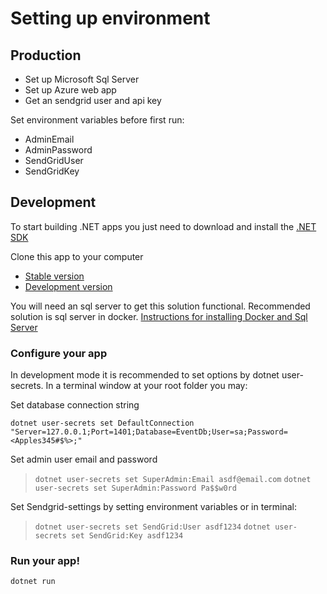 # Setting up environment

## Production
* Set up Microsoft Sql Server
* Set up Azure web app
* Get an sendgrid user and api key

Set environment variables before first run:
* AdminEmail
* AdminPassword
* SendGridUser
* SendGridKey


## Development

To start building .NET apps you just need to download and install the [.NET SDK](https://www.microsoft.com/net/learn/get-started/)

Clone this app to your computer
* [Stable version](https://github.com/losol/Eventer/archive/master.zip)
* [Development version](https://github.com/losol/Eventer/archive/dev.zip)

You will need an sql server to get this solution functional. Recommended solution is sql server in docker.
[Instructions for installing Docker and Sql Server](./Install_docker_sql_server.md)

### Configure your app
In development mode it is recommended to set options by dotnet user-secrets. In a terminal window at your root folder you may: 

Set database connection string
```
dotnet user-secrets set DefaultConnection "Server=127.0.0.1;Port=1401;Database=EventDb;User=sa;Password=<Apples345#$%>;"
```

Set admin user email and password
> `dotnet user-secrets set SuperAdmin:Email asdf@email.com`
> `dotnet user-secrets set SuperAdmin:Password Pa$$w0rd`

Set Sendgrid-settings by setting environment variables or in terminal: 
> `dotnet user-secrets set SendGrid:User asdf1234`
> `dotnet user-secrets set SendGrid:Key asdf1234`

### Run your app!
`dotnet run` 
